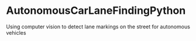 # AutonomousCarLaneFindingPython
Using computer vision to detect lane markings on the street for autonomous vehicles
